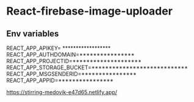 # React-firebase-image-uploader
## Env variables
REACT_APP_APIKEY= ******************
REACT_APP_AUTHDOMAIN=****************
REACT_APP_PROJECTID=********************
REACT_APP_STORAGE_BUCKET=****************************
REACT_APP_MSGSENDERID=****************
REACT_APP_APPID=****************

https://stirring-medovik-e47d65.netlify.app/

